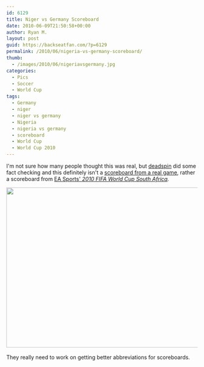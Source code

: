 ```yaml
---
id: 6129
title: Niger vs Germany Scoreboard
date: 2010-06-09T21:50:58+00:00
author: Ryan M.
layout: post
guid: https://backseatfan.com/?p=6129
permalink: /2010/06/nigeria-vs-germany-scoreboard/
thumb:
  - /images/2010/06/nigeriavsgermany.jpg
categories:
  - Pics
  - Soccer
  - World Cup
tags:
  - Germany
  - niger
  - niger vs germany
  - Nigeria
  - nigeria vs germany
  - scoreboard
  - World Cup
  - World Cup 2010
---
```


<div class="entry">
  <p>
    I'm not sure how many people thought this was real, but <a href="http://deadspin.com/">deadspin</a> did some fact checking and this definitely isn't a <a href="http://deadspin.com/5571852/debunking-the-ridiculous-racist-nigeria%20germany-scoreboard-e%20mail-forward">scoreboard from a real game</a>, rather a scoreboard from <a href="http://www.youtube.com/watch?v=-4beVIEEgKM">EA Sports' </a><em><a href="http://www.youtube.com/watch?v=-4beVIEEgKM">2010 FIFA World Cup South Africa</a>. </em>
  </p>

  <p style="text-align: center;">
    <a href="/images/2010/06/nigeriavsgermany.jpg"><img class="aligncenter size-full wp-image-6130" title="nigeriavsgermany" src="/images/2010/06/nigeriavsgermany.jpg" alt="" width="560" height="420" srcset="/images/2010/06/nigeriavsgermany.jpg 800w, /images/2010/06/nigeriavsgermany-300x225.jpg 300w" sizes="(max-width: 560px) 100vw, 560px" /></a>
  </p>

  <p>
    They really need to work on getting better abbreviations for scoreboards.
  </p>
</div>
